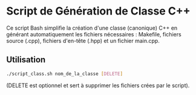 # Script de Génération de Classe C++

Ce script Bash simplifie la création d'une classe (canonique) C++ en générant automatiquement les fichiers nécessaires : Makefile, fichiers source (.cpp), fichiers d'en-tête (.hpp) et un fichier main.cpp.

## Utilisation
```bash
./script_class.sh nom_de_la_classe [DELETE]
```
(DELETE est optionnel et sert à supprimer les fichiers crées par le script).

